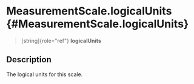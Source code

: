 MeasurementScale.logicalUnits {#MeasurementScale.logicalUnits}
=============================

> [string]{role="ref"} **logicalUnits**

Description
-----------

The logical units for this scale.
